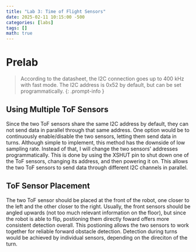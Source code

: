 ```yaml
---
title: "Lab 3: Time of Flight Sensors"
date: 2025-02-11 10:15:00 -500
categories: [labs]
tags: []
math: true
---
```


# Prelab

> According to the datasheet, the I2C connection goes up to 400 kHz with fast mode. The I2C address is 0x52 by default, but can be set programmatically.
{: .prompt-info }

## Using Multiple ToF Sensors
Since the two ToF sensors share the same I2C address by default, they can not send data in parallel through that same address. One option would be to continuously enable/disable the two sensors, letting them send data in turns. Although simple to implement, this method has the downside of low sampling rate. Instead of that, I will change the two sensors' addresses programmatically. This is done by using the XSHUT pin to shut down one of the ToF sensors, changing its address, and then powering it on. This allows the two ToF sensors to send data through different I2C channels in parallel.

## ToF Sensor Placement
The two ToF sensor should be placed at the front of the robot, one closer to the left and the other closer to the right. Usually, the front sensors should be angled upwards (not too much relevant information on the floor), but since the robot is able to flip, postioning them directly foward offers more consistent detection overall. This postioning allows the two sensors to work together for reliable forward obstacle detection. Detection during turns would be achieved by individual sensors, depending on the direciton of the turn.


<!-- TODO: Sensors on Robot -->
<!-- TODO: Wiring Diagram -->



